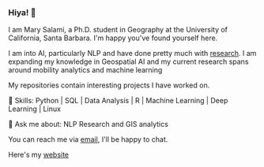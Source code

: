 ### Hiya! 👋

I am Mary Salami, a Ph.D. student in Geography at the University of California, Santa Barbara. I'm happy you've found yourself here.

I am into AI, particularly NLP and have done pretty much with [research](https://scholar.google.com/citations?hl=en&user=A5wFQmIAAAAJ). I am expanding my knowledge in Geospatial AI and my current research spans around mobility analytics and machine learning 

My repositories contain interesting projects I have worked on.

🌱 Skills: Python | SQL | Data Analysis | R | Machine Learning | Deep Learning | Linux

💬 Ask me about: NLP Research and GIS analytics

You can reach me via [email](mailto:marysalami@ucsb.edu), I'll be happy to chat.

Here's my [website](https://salami-mary.github.io/)

